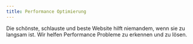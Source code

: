 ```yaml
---
title: Performance Optimierung
---
```

Die schönste, schlauste und beste Website hilft niemandem, wenn sie zu langsam ist. Wir helfen Performance Probleme zu erkennen und zu lösen.
